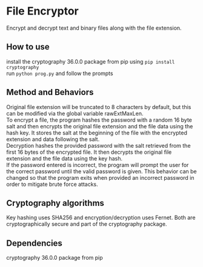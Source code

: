 # File Encryptor
Encrypt and decrypt text and binary files along with the file extension.

## How to use
install the cryptography 36.0.0 package from pip using `pip install cryptography`  
run `python prog.py` and follow the prompts


## Method and Behaviors
Original file extension will be truncated to 8 characters by default, but this can be modified via the global variable rawExtMaxLen.  
To encrypt a file, the program hashes the password with a random 16 byte salt and then encrypts the original file extension and the file data using the hash key. It stores the salt at the beginning of the file with the encrypted extension and data following the salt.  
Decryption hashes the provided password with the salt retrieved from the first 16 bytes of the encrypted file. It then decrypts the original file extension and the file data using the key hash.  
If the password entered is incorrect, the program will prompt the user for the correct password until the valid password is given. This behavior can be changed so that the program exits when provided an incorrect password in order to mitigate brute force attacks.

## Cryptography algorithms
Key hashing uses SHA256 and encryption/decryption uses Fernet. Both are cryptographically secure and part of the cryptography package.

## Dependencies
cryptography 36.0.0 package from pip
